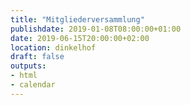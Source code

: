 ```yaml
---
title: "Mitgliederversammlung"
publishdate: 2019-01-08T08:00:00+01:00
date: 2019-06-15T20:00:00+02:00
location: dinkelhof
draft: false
outputs:
- html
- calendar
---
```

